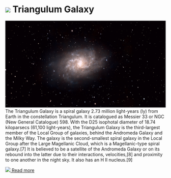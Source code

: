 # ![](/home/lcv/Dropbox/AstroPhotography//Imaging//Common/pyl-tiny.png) Triangulum Galaxy
![IMG](../Imaging//HD/Triangulum_Galaxy.jpg)
The Triangulum Galaxy is a spiral galaxy 2.73 million light-years (ly) from Earth in the constellation Triangulum. It is catalogued as Messier 33 or NGC (New General Catalogue) 598. With the D25 isophotal diameter of 18.74 kiloparsecs (61,100 light-years), the Triangulum Galaxy is the third-largest member of the Local Group of galaxies, behind the Andromeda Galaxy and the Milky Way. The galaxy is the second-smallest spiral galaxy in the Local Group after the Large Magellanic Cloud, which is a Magellanic-type spiral galaxy.[7] It is believed to be a satellite of the Andromeda Galaxy or on its rebound into the latter due to their interactions, velocities,[8] and proximity to one another in the night sky. It also has an H II nucleus.[9]

[![](/home/lcv/Dropbox/AstroPhotography//Imaging//Common/Wikipedia.png) Read more](https://en.wikipedia.org/wiki/Triangulum_Galaxy)
